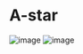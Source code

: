 # A-star
![image](https://user-images.githubusercontent.com/56710232/78060867-eb259f00-73a9-11ea-944a-8270fc39b973.png)
![image](https://user-images.githubusercontent.com/56710232/78061361-c120ac80-73aa-11ea-84b2-3c42d82598a2.png)
